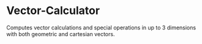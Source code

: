 # Vector-Calculator
Computes vector calculations and special operations in up to 3 dimensions with both geometric and cartesian vectors.
